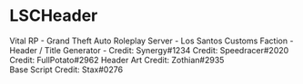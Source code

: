 # LSCHeader
Vital RP - 
Grand Theft Auto Roleplay Server - 
Los Santos Customs Faction - 
Header / Title Generator - 
Credit: Synergy#1234
Credit: Speedracer#2020
Credit: FullPotato#2962
Header Art Credit: Zothian#2935    
Base Script Credit: Stax#0276
